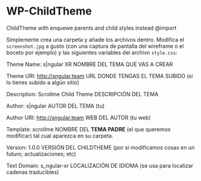 # WP-ChildTheme
ChildTheme with enquewe parents and child styles instead @import

Simplemente crea una carpeta y añade los archivos dentro. Modifica el `screenshot.jpg` a gusto (con una captura de pantalla del wireframe o el boceto por ejemplo) y las siguientes variables del archivo `style.css`:

Theme Name:   s|ngular XR                NOMBRE DEL TEMA QUE VAS A CREAR
 
Theme URI:    http://sngular.team        URL DONDE TENGAS EL TEMA SUBIDO (si lo tienes subido a algún sitio)
 
Description:  Scrollme Child Theme       DESCRIPCIÓN DEL TEMA

Author:       s|ngular                   AUTOR DEL TEMA (tu)
 
Author URI:   http://sngular.team        WEB DEL AUTOR (tu web)
 
Template:     scrollme                   NOMBRE DEL **TEMA PADRE** (el que queremos modificar) tal cual aparezca en su carpeta.

Version:      1.0.0                      VERSIÓN DEL CHILDTHEME (por si modificamos cosas en un futuro; actualizaciones; etc)

Text Domain:  s_ngular-xr                LOCALIZACIÓN DE IDIOMA (se usa para localizar cadenas traducibles)
